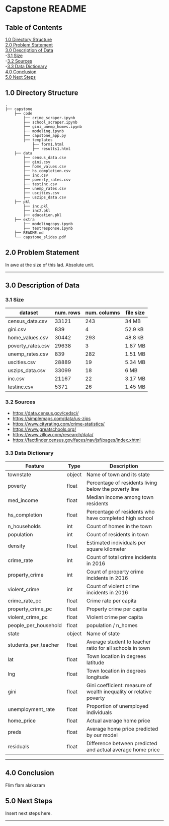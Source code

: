 # Capstone README

## Table of Contents
[1.0 Directory Structure](#10-Directory-Structure)<br>
[2.0 Problem Statement](#20-Problem-Statement)<br>
[3.0 Description of Data](#30-Description-of-Data)<br>
-[3.1 Size](#31-Size)<br>
-[3.2 Sources](#32-Sources)<br>
-[3.3 Data Dictionary](#33-Data-Dictionary)<br>
[4.0 Conclusion](#50-Conclusion)<br>
[5.0 Next Steps](#60-Next-Steps)<br>

## 1.0 Directory Structure

```
.
├── capstone
    ├── code
        ├── crime_scraper.ipynb
        ├── school_scraper.ipynb
        ├── gini_unemp_homes.ipynb
        ├── modeling.ipynb
        ├── capstone_app.py
        ├── templates
            ├── form1.html
            ├── results1.html
    ├── data
        ├── census_data.csv
        ├── gini.csv
        ├── home_values.csv
        ├── hs_completion.csv
        ├── inc.csv
        ├── poverty_rates.csv
        ├── testinc.csv
        ├── unemp_rates.csv
        ├── uscities.csv
        ├── uszips_data.csv
    ├── pkl
        ├── inc.pkl
        ├── inc2.pkl
        ├── education.pkl
    ├── extra
        ├── modelingcopy.ipynb
        ├── testresponse.ipynb
    ├── README.md
    └── capstone_slides.pdf
```

## 2.0 Problem Statement

In awe at the size of this lad. Absolute unit.

---
## 3.0 Description of Data

### 3.1 Size

|dataset|num. rows|num. columns|file size|
|---|---|---|---|
|census_data.csv|33121|243|34 MB|
|gini.csv|839|4|52.9 kB|
|home_values.csv|30442|293|48.8 kB|
|poverty_rates.csv|29638|3|1.87 MB|
|unemp_rates.csv|839|282|1.51 MB|
|uscities.csv|28889|19|5.34 MB|
|uszips_data.csv|33099|18|6 MB|
|inc.csv|21167|22|3.17 MB|
|testinc.csv|5371|26|1.45 MB|


### 3.2 Sources

- https://data.census.gov/cedsci/
- https://simplemaps.com/data/us-zips
- https://www.cityrating.com/crime-statistics/
- https://www.greatschools.org/
- https://www.zillow.com/research/data/
- https://factfinder.census.gov/faces/nav/jsf/pages/index.xhtml

### 3.3 Data Dictionary

|Feature|Type|Description|
|---|---|---|
|townstate|object|Name of town and its state|
|poverty|float|Percentage of residents living below the poverty line|
|med_income|float|Median income among town residents|
|hs_completion|float|Percentage of residents who have completed high school|
|n_households|int|Count of homes in the town|
|population|int|Count of residents in town|
|density|float|Estimated individuals per square kilometer|
|crime_rate|int|Count of total crime incidents in 2016|
|property_crime|int|Count of property crime incidents in 2016|
|violent_crime|int|Count of violent crime incidents in 2016|
|crime_rate_pc|float|Crime rate per capita|
|property_crime_pc|float|Property crime per capita|
|violent_crime_pc|float|Violent crime per capita|
|people_per_household|float|population / n_homes|
|state|object|Name of state|
|students_per_teacher|float|Average student to teacher ratio for all schools in town|
|lat|float|Town location in degrees latitude|
|lng|float|Town location in degrees longitude|
|gini|float|Gini coefficient: measure of wealth inequality or relative poverty|
|unemployment_rate|float|Proportion of unemployed individuals|
|home_price|float|Actual average home price|
|preds|float|Average home price predicted by our model|
|residuals|float|Difference between predicted and actual average home price|

---
## 4.0 Conclusion

Flim flam alakazam

## 5.0 Next Steps

Insert next steps here.

---